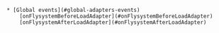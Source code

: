     * [Global events](#global-adapters-events)
        [onFlysystemBeforeLoadAdapter](#onFlysystemBeforeLoadAdapter)
        [onFlysystemAfterLoadAdapter](#onFlysystemAfterLoadAdapter)